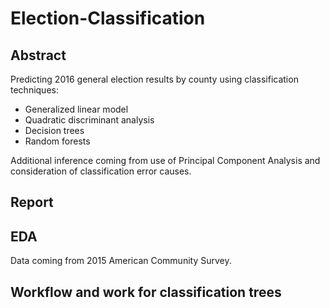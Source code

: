 # Election-Classification

## Abstract
Predicting 2016 general election results by county using classification techniques: 
* Generalized linear model
* Quadratic discriminant analysis
* Decision trees
* Random forests

Additional inference coming from use of Principal Component Analysis and consideration of classification error causes.

## Report

## EDA

Data coming from 2015 American Community Survey.

## Workflow and work for classification trees
